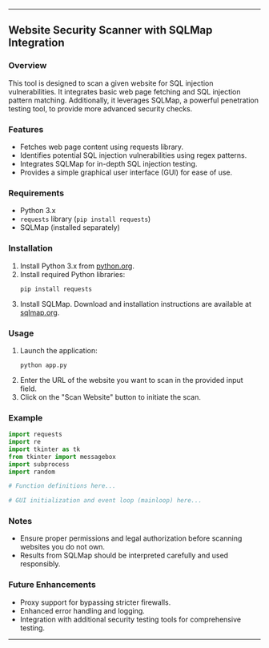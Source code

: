 
---

## Website Security Scanner with SQLMap Integration

### Overview
This tool is designed to scan a given website for SQL injection vulnerabilities. It integrates basic web page fetching and SQL injection pattern matching. Additionally, it leverages SQLMap, a powerful penetration testing tool, to provide more advanced security checks.

### Features
- Fetches web page content using requests library.
- Identifies potential SQL injection vulnerabilities using regex patterns.
- Integrates SQLMap for in-depth SQL injection testing.
- Provides a simple graphical user interface (GUI) for ease of use.

### Requirements
- Python 3.x
- `requests` library (`pip install requests`)
- SQLMap (installed separately)

### Installation
1. Install Python 3.x from [python.org](https://www.python.org/downloads/).
2. Install required Python libraries:
   ```
   pip install requests
   ```
3. Install SQLMap. Download and installation instructions are available at [sqlmap.org](https://sqlmap.org/).

### Usage
1. Launch the application:
   ```
   python app.py
   ```
2. Enter the URL of the website you want to scan in the provided input field.
3. Click on the "Scan Website" button to initiate the scan.

### Example
```python
import requests
import re
import tkinter as tk
from tkinter import messagebox
import subprocess
import random

# Function definitions here...

# GUI initialization and event loop (mainloop) here...
```

### Notes
- Ensure proper permissions and legal authorization before scanning websites you do not own.
- Results from SQLMap should be interpreted carefully and used responsibly.

### Future Enhancements
- Proxy support for bypassing stricter firewalls.
- Enhanced error handling and logging.
- Integration with additional security testing tools for comprehensive testing.
---


